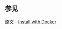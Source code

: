 ## 参见

原文 - [Install with Docker]( https://docs.mongodb.com/manual/tutorial/install-mongodb-enterprise-with-docker/ )

